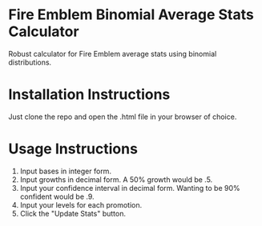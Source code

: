 # Fire Emblem Binomial Average Stats Calculator
 Robust calculator for Fire Emblem average stats using binomial distributions.

# Installation Instructions
 Just clone the repo and open the .html file in your browser of choice.

# Usage Instructions
 1. Input bases in integer form.
 2. Input growths in decimal form. A 50% growth would be .5.
 3. Input your confidence interval in decimal form. Wanting to be 90% confident would be .9.
 4. Input your levels for each promotion.
 5. Click the "Update Stats" button.